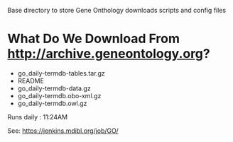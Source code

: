 Base directory to store Gene Onthology downloads scripts and config files

# What Do We Download From http://archive.geneontology.org?

  * go_daily-termdb-tables.tar.gz
  * README
  * go_daily-termdb-data.gz
  * go_daily-termdb.obo-xml.gz
  * go_daily-termdb.owl.gz

Runs daily : 11:24AM

See: https://jenkins.mdibl.org/job/GO/
